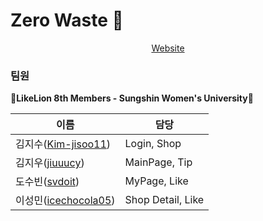 # Zero Waste 🌿

<p align="center">
  <a href="http://zerowaste.eba-mmidc4gz.us-west-2.elasticbeanstalk.com/">Website</a>
</p>  

### 팀원
🔮**LikeLion 8th Members - Sungshin Women's University**🦁  

| 이름 | 담당 |
| --- | --- |
| 김지수([Kim-jisoo11](https://github.com/Kim-jisoo11)) | Login, Shop |
| 김지우([jiuuucy](https://github.com/jiuuucy)) | MainPage, Tip |
| 도수빈([svdoit](https://github.com/svdoit)) | MyPage, Like |
| 이성민([icechocola05](https://github.com/icechocola05)) | Shop Detail, Like |
